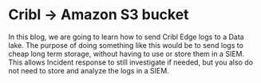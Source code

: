 # Cribl -> Amazon S3 bucket

In this blog, we are going to learn how to send Cribl Edge logs to a Data lake. The purpose of doing something like this would be to send logs to cheap long term storage, without having to use or store them in a SIEM. This allows Incident response to still investigate if needed, but you also do not need to store and analyze the logs in a SIEM.




